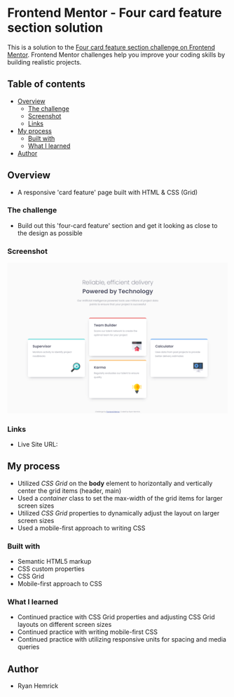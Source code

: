 # Frontend Mentor - Four card feature section solution
This is a solution to the [Four card feature section challenge on Frontend Mentor](https://www.frontendmentor.io/challenges/four-card-feature-section-weK1eFYK). Frontend Mentor challenges help you improve your coding skills by building realistic projects. 


## Table of contents

- [Overview](#overview)
  - [The challenge](#the-challenge)
  - [Screenshot](#screenshot)
  - [Links](#links)
- [My process](#my-process)
  - [Built with](#built-with)
  - [What I learned](#what-i-learned)
- [Author](#author)


## Overview
- A responsive 'card feature' page built with HTML & CSS (Grid)


### The challenge
- Build out this 'four-card feature' section and get it looking as close to the design as possible


### Screenshot
![](./screenshot.png)


### Links
- Live Site URL: 


## My process
- Utilized *CSS Grid* on the **body** element to horizontally and vertically center the grid items (header, main)
- Used a *container* class to set the max-width of the grid items for larger screen sizes
- Utilized *CSS Grid* properties to dynamically adjust the layout on larger screen sizes
- Used a mobile-first approach to writing CSS
 

### Built with
- Semantic HTML5 markup
- CSS custom properties
- CSS Grid
- Mobile-first approach to CSS


### What I learned
- Continued practice with CSS Grid properties and adjusting CSS Grid layouts on different screen sizes
- Continued practice with writing mobile-first CSS
- Continued practice with utilizing responsive units for spacing and media queries


## Author
- Ryan Hemrick